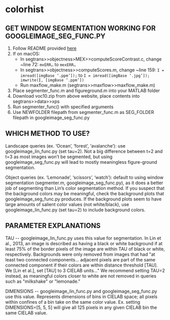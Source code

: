 # colorhist

## GET WINDOW SEGMENTATION WORKING FOR GOOGLEIMAGE_SEG_FUNC.PY

1. Follow README provided [here](http://calvin.inf.ed.ac.uk/software/figure-ground-segmentation-by-transferring-window-masks/)
2. If on macOS:
   - In segtrans>>objectness>MEX>>computeScoreContrast.c, change ~line 72: `mxERR…` to `mexERR…`
   - In segtrans>>objectness>>computeScores.m, change ~line 159: `I = imread([imgBase ‘.ppm’]);` to 
   `I = imread([imgBase ‘.jpg’]); imwrite(I, [imgBase ‘.ppm’])`
   - Run maxflow_make.m (segtrans>>maxflow>>maxflow_make.m)
3. Place segmenter_func.m and figureground.m into your MATLAB folder
4. Download voc10.zip from above website, place contents into segtrans>>data>>xps
5. Run segmenter_func() with specified arguments
6. Use NEWFOLDER filepath from segmenter_func.m as SEG_FOLDER filepath in googleimage_seg_func.py


## WHICH METHOD TO USE?
Landscape queries (ex. ‘Ocean’, ‘forest’, ‘avalanche’): use googleimage_lin_func.py (set tau=2).
Not a big difference between t=2 and t=3 as most images won’t be segmented, but
using googleimage_seg_func.py will lead to mostly meaningless figure-ground segmentation.

Object queries (ex. ‘Lemonade’, ‘scissors’, ‘watch’): default to using window
segmentation (segmenter.m, googleimage_seg_func.py), as it does a better job of
segmenting than Lin’s color segmentation method. If you suspect that the background
colors may be meaningful, check the background plots that googleimage_seg_func.py produces.
If the background plots seem to have large amounts of salient color values (not white/black),
use googleimage_lin_func.py (set tau=2) to include background colors.


## PARAMETER EXPLANATIONS
TAU -- googleimage_lin_func.py uses this value for segmentation. In Lin et al., 2013,
an image is described as having a black or white background if at least 75% of
the border pixels of the image are within TAU of black or white, respectively.
Backgrounds were only removed from images that had "at least two connected components...
adjacent pixels are part of the same connected component if their colors are within
distance threshold [TAU]. We [Lin et al.], set [TAU] to 3 CIELAB units..." We
recommend setting TAU=2 instead, as meaningful colors closer to white are not removed
in queries such as "milkshake" or "lemonade."


DIMENSIONS -- googleimage_lin_func.py and googleimage_seg_func.py use this value.
Represents dimensions of bins in CIELAB space; all pixels within confines of a bin
take on the same color value. Ex. setting DIMENSIONS=[5, 5, 5] will give all 125
pixels in any given CIELAB bin the same CIELAB value.

